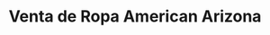 ---
title: "Venta de Ropa American Arizona"
url: /mazatenango/venta-de-ropa-american-arizona/
shop: ropa
---